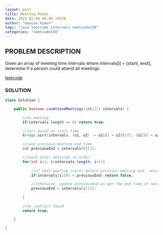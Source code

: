 ```yaml
---
layout: post
title: Meeting Rooms
date: 2023-02-08 00:00 +0530
author: "Gaurav Kumar"
tags: "java leetcode intervals neetcode150"
categories: "neetcode150"
---
```


## PROBLEM DESCRIPTION

Given an array of meeting time intervals where intervals[i] = [starti, endi], determine if a person could attend all meetings.

[leetcode](https://leetcode.com/problems/meeting-rooms/description/)

### SOLUTION

```java
class Solution {

    public boolean canAttendMeetings(int[][] intervals) {

        //no meeting
        if(intervals.length == 0) return true;

        //sort based on start time
        Arrays.sort(intervals, (o1, o2) -> o1[0] > o2[0]?1: (o1[0] < o2[0]?-1:0) );

        //save previous meetine end time
        int previousEnd = intervals[0][1];

        //check other meetings in order
        for(int i=1; i<intervals.length; i++){
            
            //if next meeting starts before previous meeting end, return false
            if(intervals[i][0] < previousEnd) return false;

            //otherwise, update previousEnd as per the end time of next meeting
            previousEnd = intervals[i][1];

        }
        
        //no conflict found
        return true;

    }

}
```
